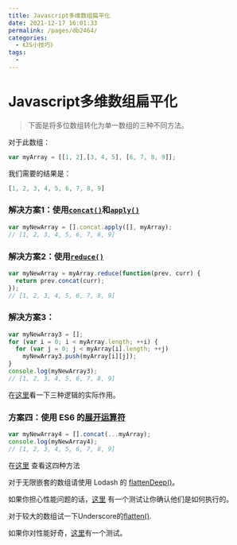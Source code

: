```yaml
---
title: Javascript多维数组扁平化
date: 2021-12-17 16:01:33
permalink: /pages/db2464/
categories:
  - 《JS小技巧》
tags:
  - 
---
```



# Javascript多维数组扁平化



> 下面是将多位数组转化为单一数组的三种不同方法。

<!-- more -->

对于此数组：

```js
var myArray = [[1, 2],[3, 4, 5], [6, 7, 8, 9]];
```

我们需要的结果是：

```js
[1, 2, 3, 4, 5, 6, 7, 8, 9]
```

### 解决方案1：使用[`concat()`](https://developer.mozilla.org/zh-CN/docs/Web/JavaScript/Reference/Global_Objects/Array/concat)和[`apply()`](https://developer.mozilla.org/zh-CN/docs/Web/JavaScript/Reference/Global_Objects/Function/apply)

```js
var myNewArray = [].concat.apply([], myArray);
// [1, 2, 3, 4, 5, 6, 7, 8, 9]
```

### 解决方案2：使用[`reduce()`](https://developer.mozilla.org/zh-CN/docs/Web/JavaScript/Reference/Global_Objects/Array/Reduce#Flatten_an_array_of_arrays)

```js
var myNewArray = myArray.reduce(function(prev, curr) {
  return prev.concat(curr);
});
// [1, 2, 3, 4, 5, 6, 7, 8, 9]
```

### 解决方案3：

```js
var myNewArray3 = [];
for (var i = 0; i < myArray.length; ++i) {
  for (var j = 0; j < myArray[i].length; ++j)
    myNewArray3.push(myArray[i][j]);
}
console.log(myNewArray3);
// [1, 2, 3, 4, 5, 6, 7, 8, 9]
```
在[这里](https://jsbin.com/qeqicu/edit?js,console)看一下三种逻辑的实际作用。

### 方案四：使用 ES6 的[展开运算符](https://developer.mozilla.org/zh－CN/docs/Web/JavaScript/Reference/Operators/Spread_operator)

```js
var myNewArray4 = [].concat(...myArray);
console.log(myNewArray4);
// [1, 2, 3, 4, 5, 6, 7, 8, 9]
```

在[这里](https://jsbin.com/janana/edit?js,console) 查看这四种方法

对于无限嵌套的数组请使用 Lodash 的 [flattenDeep()](https://lodash.com/docs#flattenDeep)。

如果你担心性能问题的话，[这里](http://jsperf.com/flatten-an-array-loop-vs-reduce/6) 有一个测试让你确认他们是如何执行的。

对于较大的数组试一下Underscore的[flatten()](https://github.com/jashkenas/underscore/blob/master/underscore.js#L501).

如果你对性能好奇，[这里](http://jsperf.com/flatten-an-array-loop-vs-reduce/6)有一个测试。